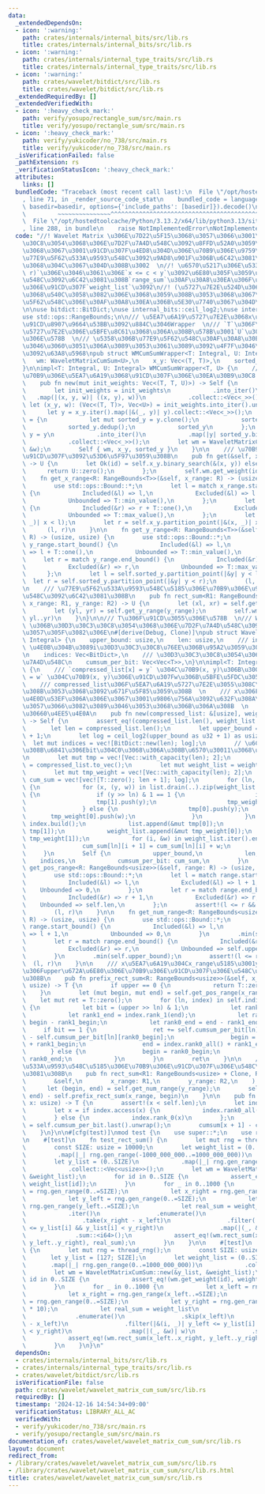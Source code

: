 ```yaml
---
data:
  _extendedDependsOn:
  - icon: ':warning:'
    path: crates/internals/internal_bits/src/lib.rs
    title: crates/internals/internal_bits/src/lib.rs
  - icon: ':warning:'
    path: crates/internals/internal_type_traits/src/lib.rs
    title: crates/internals/internal_type_traits/src/lib.rs
  - icon: ':warning:'
    path: crates/wavelet/bitdict/src/lib.rs
    title: crates/wavelet/bitdict/src/lib.rs
  _extendedRequiredBy: []
  _extendedVerifiedWith:
  - icon: ':heavy_check_mark:'
    path: verify/yosupo/rectangle_sum/src/main.rs
    title: verify/yosupo/rectangle_sum/src/main.rs
  - icon: ':heavy_check_mark:'
    path: verify/yukicoder/no_738/src/main.rs
    title: verify/yukicoder/no_738/src/main.rs
  _isVerificationFailed: false
  _pathExtension: rs
  _verificationStatusIcon: ':heavy_check_mark:'
  attributes:
    links: []
  bundledCode: "Traceback (most recent call last):\n  File \"/opt/hostedtoolcache/Python/3.13.2/x64/lib/python3.13/site-packages/onlinejudge_verify/documentation/build.py\"\
    , line 71, in _render_source_code_stat\n    bundled_code = language.bundle(stat.path,\
    \ basedir=basedir, options={'include_paths': [basedir]}).decode()\n          \
    \         ~~~~~~~~~~~~~~~^^^^^^^^^^^^^^^^^^^^^^^^^^^^^^^^^^^^^^^^^^^^^^^^^^^^^^^^^^^^^^^^^^\n\
    \  File \"/opt/hostedtoolcache/Python/3.13.2/x64/lib/python3.13/site-packages/onlinejudge_verify/languages/rust.py\"\
    , line 288, in bundle\n    raise NotImplementedError\nNotImplementedError\n"
  code: "//! Wavelet Matrix \u306E\u7D22\u5F15\u3068\u3057\u3066\u3001\u30D3\u30C3\
    \u30C8\u3054\u3068\u306E\u7D2F\u7A4D\u548C\u3092\u8FFD\u52A0\u3059\u308B\u3053\
    \u3068\u3067\u3001\u91CD\u307F\u4ED8\u304D\u306E\u70B9\u306E\u9759\u7684\u306A\
    \u77E9\u5F62\u533A\u9593\u548C\u3092\u9AD8\u901F\u306B\u6C42\u3081\u308B\u3053\
    \u3068\u304C\u3067\u304D\u308B\u3002  \n//! \u6570\u5217\u306E\u533A\u9593`[l,\
    \ r)`\u306E\u3046\u3061\u306E`x <= c < y`\u3092\u6E80\u305F\u3059\u6570\u5024\u306E\
    \u548C\u3092\u6C42\u3081\u308B`range_sum`\u30AF\u30A8\u30EA\u306F\u3001\u5404\u70B9\
    \u306E\u91CD\u307F`weight_list`\u3092\n//! (\u5727\u7E2E\u524D\u306E)y\u5EA7\u6A19\
    \u3068\u540C\u3058\u3082\u306E\u3068\u3059\u308B\u3053\u3068\u3067\u3001\u77E9\
    \u5F62\u548C\u306E\u30AF\u30A8\u30EA\u306B\u5E30\u7740\u3067\u304D\u308B\u3002\
    \n\nuse bitdict::BitDict;\nuse internal_bits::ceil_log2;\nuse internal_type_traits::Integral;\n\
    use std::ops::RangeBounds;\n\n/// \u5EA7\u6A19\u5727\u7E2E\u3068x\u5EA7\u6A19\u306E\
    \u91CD\u8907\u9664\u53BB\u3092\u884C\u3046Wrapper  \n/// `T`\u306F\u5EA7\u6A19\
    \u5727\u7E2E\u306E\u5BFE\u8C61\u3068\u306A\u308B\u578B\u3001`U`\u306F\u91CD\u307F\
    \u306E\u578B  \n/// \u5358\u306B\u77E9\u5F62\u548C\u30AF\u30A8\u30EA\u3092\u6271\
    \u3046\u3060\u3051\u306A\u3089\u3053\u3061\u3089\u3092\u4F7F\u3046\u3053\u3068\
    \u3092\u63A8\u5968\npub struct WMCumSumWrapper<T: Integral, U: Integral> {\n \
    \   wm: WaveletMatrixCumSum<U>,\n    x_y: Vec<(T, T)>,\n    sorted_y: Vec<T>,\n\
    }\n\nimpl<T: Integral, U: Integral> WMCumSumWrapper<T, U> {\n    /// init_weights\u306F\
    \u70B9\u306E\u5EA7\u6A19\u3068\u91CD\u307F\u306E\u30EA\u30B9\u30C8 `(x, y, w)`\n\
    \    pub fn new(mut init_weights: Vec<(T, T, U)>) -> Self {\n        init_weights.sort_unstable();\n\
    \        let init_weights = init_weights\n            .into_iter()\n         \
    \   .map(|(x, y, w)| ((x, y), w))\n            .collect::<Vec<_>>();\n       \
    \ let (x_y, w): (Vec<(T, T)>, Vec<U>) = init_weights.into_iter().unzip();\n  \
    \      let y = x_y.iter().map(|&(_, y)| y).collect::<Vec<_>>();\n        let sorted_y\
    \ = {\n            let mut sorted_y = y.clone();\n            sorted_y.sort_unstable();\n\
    \            sorted_y.dedup();\n            sorted_y\n        };\n        let\
    \ y = y\n            .into_iter()\n            .map(|y| sorted_y.binary_search(&y).unwrap())\n\
    \            .collect::<Vec<_>>();\n        let wm = WaveletMatrixCumSum::new(&y,\
    \ &w);\n        Self { wm, x_y, sorted_y }\n    }\n\n    /// \u70B9(x, y)\u306E\
    \u91CD\u307F\u3092\u53D6\u5F97\u3059\u308B\n    pub fn get(&self, x: T, y: T)\
    \ -> U {\n        let Ok(id) = self.x_y.binary_search(&(x, y)) else {\n      \
    \      return U::zero();\n        };\n        self.wm.get_weight(id)\n    }\n\n\
    \    fn get_x_range<R: RangeBounds<T>>(&self, x_range: R) -> (usize, usize) {\n\
    \        use std::ops::Bound::*;\n        let l = match x_range.start_bound()\
    \ {\n            Included(&l) => l,\n            Excluded(&l) => l + T::one(),\n\
    \            Unbounded => T::min_value(),\n        };\n        let r = match x_range.end_bound()\
    \ {\n            Included(&r) => r + T::one(),\n            Excluded(&r) => r,\n\
    \            Unbounded => T::max_value(),\n        };\n        let l = self.x_y.partition_point(|&(x,\
    \ _)| x < l);\n        let r = self.x_y.partition_point(|&(x, _)| x < r);\n  \
    \      (l, r)\n    }\n\n    fn get_y_range<R: RangeBounds<T>>(&self, y_range:\
    \ R) -> (usize, usize) {\n        use std::ops::Bound::*;\n        let l = match\
    \ y_range.start_bound() {\n            Included(&l) => l,\n            Excluded(&l)\
    \ => l + T::one(),\n            Unbounded => T::min_value(),\n        };\n   \
    \     let r = match y_range.end_bound() {\n            Included(&r) => r + T::one(),\n\
    \            Excluded(&r) => r,\n            Unbounded => T::max_value(),\n  \
    \      };\n        let l = self.sorted_y.partition_point(|&y| y < l);\n      \
    \  let r = self.sorted_y.partition_point(|&y| y < r);\n        (l, r)\n    }\n\
    \n    /// \u77E9\u5F62\u533A\u9593\u548C\u5185\u306E\u70B9\u306E\u91CD\u307F\u306E\
    \u548C\u3092\u6C42\u3081\u308B\n    pub fn rect_sum<R1: RangeBounds<T>, R2: RangeBounds<T>>(&self,\
    \ x_range: R1, y_range: R2) -> U {\n        let (xl, xr) = self.get_x_range(x_range);\n\
    \        let (yl, yr) = self.get_y_range(y_range);\n        self.wm.rect_sum(xl..xr,\
    \ yl..yr)\n    }\n}\n\n/// T\u306F\u91CD\u3055\u306E\u578B  \n/// Wavelet Matrix\
    \ \u306B\u30D3\u30C3\u30C8\u3054\u3068\u306E\u7D2F\u7A4D\u548C\u3092\u8FFD\u52A0\
    \u3057\u305F\u3082\u306E\n#[derive(Debug, Clone)]\npub struct WaveletMatrixCumSum<T:\
    \ Integral> {\n    upper_bound: usize,\n    len: usize,\n    /// indices[i] =\
    \ \u4E0B\u304B\u3089i\u30D3\u30C3\u30C8\u76EE\u306B\u95A2\u3059\u308B\u7D22\u5F15\
    \n    indices: Vec<BitDict>,\n    /// \u30D3\u30C3\u30C8\u3054\u3068\u306E\u7D2F\
    \u7A4D\u548C\n    cumsum_per_bit: Vec<Vec<T>>,\n}\n\nimpl<T: Integral> WaveletMatrixCumSum<T>\
    \ {\n    /// `compressed_list[x] = y` \u304C\u70B9(x, y)\u306B\u3001`weight_list[x]\
    \ = w` \u304C\u70B9(x, y)\u306E\u91CD\u307Fw\u306B\u5BFE\u5FDC\u3059\u308B  \n\
    \    /// compressed_list\u306F\u5EA7\u6A19\u5727\u7E2E\u3055\u308C\u3066\u3044\
    \u308B\u3053\u3068\u3092\u671F\u5F85\u3059\u308B  \n    /// x\u306F\u91CD\u8907\
    \u4E0D\u53EF\u306A\u306E\u3067\u3001\u9806\u756A\u3092\u632F\u308A\u306A\u304A\
    \u3057\u3066\u3082\u3089\u3046\u3053\u3068\u306B\u306A\u308B  \n    /// \u5168\
    \u30660\u4EE5\u4E0A\n    pub fn new(compressed_list: &[usize], weight_list: &[T])\
    \ -> Self {\n        assert_eq!(compressed_list.len(), weight_list.len());\n \
    \       let len = compressed_list.len();\n        let upper_bound = *compressed_list.iter().max().unwrap_or(&0)\
    \ + 1;\n        let log = ceil_log2(upper_bound as u32 + 1) as usize;\n      \
    \  let mut indices = vec![BitDict::new(len); log];\n        // \u6CE8\u76EE\u3059\
    \u308B\u6841\u306Ebit\u304C0\u3068\u306A\u308B\u6570\u30011\u3068\u306A\u308B\u6570\
    \n        let mut tmp = vec![Vec::with_capacity(len); 2];\n        let mut list\
    \ = compressed_list.to_vec();\n        let mut weight_list = weight_list.to_vec();\n\
    \        let mut tmp_weight = vec![Vec::with_capacity(len); 2];\n        let mut\
    \ cum_sum = vec![vec![T::zero(); len + 1]; log];\n        for (ln, index) in indices.iter_mut().enumerate().rev()\
    \ {\n            for (x, (y, w)) in list.drain(..).zip(weight_list.drain(..)).enumerate()\
    \ {\n                if (y >> ln) & 1 == 1 {\n                    index.set(x);\n\
    \                    tmp[1].push(y);\n                    tmp_weight[1].push(w);\n\
    \                } else {\n                    tmp[0].push(y);\n             \
    \       tmp_weight[0].push(w);\n                }\n            }\n           \
    \ index.build();\n            list.append(&mut tmp[0]);\n            list.append(&mut\
    \ tmp[1]);\n            weight_list.append(&mut tmp_weight[0]);\n            weight_list.append(&mut\
    \ tmp_weight[1]);\n            for (i, &w) in weight_list.iter().enumerate() {\n\
    \                cum_sum[ln][i + 1] = cum_sum[ln][i] + w;\n            }\n   \
    \     }\n        Self {\n            upper_bound,\n            len,\n        \
    \    indices,\n            cumsum_per_bit: cum_sum,\n        }\n    }\n\n    fn\
    \ get_pos_range<R: RangeBounds<usize>>(&self, range: R) -> (usize, usize) {\n\
    \        use std::ops::Bound::*;\n        let l = match range.start_bound() {\n\
    \            Included(&l) => l,\n            Excluded(&l) => l + 1,\n        \
    \    Unbounded => 0,\n        };\n        let r = match range.end_bound() {\n\
    \            Included(&r) => r + 1,\n            Excluded(&r) => r,\n        \
    \    Unbounded => self.len,\n        };\n        assert!(l <= r && r <= self.len);\n\
    \        (l, r)\n    }\n\n    fn get_num_range<R: RangeBounds<usize>>(&self, range:\
    \ R) -> (usize, usize) {\n        use std::ops::Bound::*;\n        let l = match\
    \ range.start_bound() {\n            Included(&l) => l,\n            Excluded(&l)\
    \ => l + 1,\n            Unbounded => 0,\n        }\n        .min(self.upper_bound);\n\
    \        let r = match range.end_bound() {\n            Included(&r) => r + 1,\n\
    \            Excluded(&r) => r,\n            Unbounded => self.upper_bound,\n\
    \        }\n        .min(self.upper_bound);\n        assert!(l <= r);\n      \
    \  (l, r)\n    }\n\n    /// x\u5EA7\u6A19\u304Cx_range\u5185\u3001y\u5EA7\u6A19\
    \u306Fupper\u672A\u6E80\u306E\u70B9\u306E\u91CD\u307F\u306E\u548C\u3092\u6C42\u3081\
    \u308B\n    pub fn prefix_rect_sum<R: RangeBounds<usize>>(&self, x_range: R, upper:\
    \ usize) -> T {\n        if upper == 0 {\n            return T::zero();\n    \
    \    }\n        let (mut begin, mut end) = self.get_pos_range(x_range);\n    \
    \    let mut ret = T::zero();\n        for (ln, index) in self.indices.iter().enumerate().rev()\
    \ {\n            let bit = (upper >> ln) & 1;\n            let rank1_begin = index.rank_1(begin);\n\
    \            let rank1_end = index.rank_1(end);\n            let rank0_begin =\
    \ begin - rank1_begin;\n            let rank0_end = end - rank1_end;\n       \
    \     if bit == 1 {\n                ret += self.cumsum_per_bit[ln][rank0_end]\
    \ - self.cumsum_per_bit[ln][rank0_begin];\n                begin = index.rank0_all()\
    \ + rank1_begin;\n                end = index.rank0_all() + rank1_end;\n     \
    \       } else {\n                begin = rank0_begin;\n                end =\
    \ rank0_end;\n            }\n        }\n        ret\n    }\n\n    /// \u77E9\u5F62\
    \u533A\u9593\u548C\u5185\u306E\u70B9\u306E\u91CD\u307F\u306E\u548C\u3092\u6C42\
    \u3081\u308B\n    pub fn rect_sum<R1: RangeBounds<usize> + Clone, R2: RangeBounds<usize>>(\n\
    \        &self,\n        x_range: R1,\n        y_range: R2,\n    ) -> T {\n  \
    \      let (begin, end) = self.get_num_range(y_range);\n        self.prefix_rect_sum(x_range.clone(),\
    \ end) - self.prefix_rect_sum(x_range, begin)\n    }\n\n    pub fn get_weight(&self,\
    \ x: usize) -> T {\n        assert!(x < self.len);\n        let index = self.indices.last().unwrap();\n\
    \        let x = if index.access(x) {\n            index.rank0_all() + index.rank_1(x)\n\
    \        } else {\n            index.rank_0(x)\n        };\n        let cumsum\
    \ = self.cumsum_per_bit.last().unwrap();\n        cumsum[x + 1] - cumsum[x]\n\
    \    }\n}\n\n#[cfg(test)]\nmod test {\n    use super::*;\n    use rand::prelude::*;\n\
    \n    #[test]\n    fn test_rect_sum() {\n        let mut rng = thread_rng();\n\
    \        const SIZE: usize = 10000;\n        let weight_list = (0..SIZE)\n   \
    \         .map(|_| rng.gen_range(-1000_000_000..=1000_000_000))\n            .collect::<Vec<i64>>();\n\
    \        let y_list = (0..SIZE)\n            .map(|_| rng.gen_range(0..=SIZE))\n\
    \            .collect::<Vec<usize>>();\n        let wm = WaveletMatrixCumSum::new(&y_list,\
    \ &weight_list);\n        for id in 0..SIZE {\n            assert_eq!(wm.get_weight(id),\
    \ weight_list[id]);\n        }\n        for _ in 0..1000 {\n            let x_left\
    \ = rng.gen_range(0..=SIZE);\n            let x_right = rng.gen_range(x_left..=SIZE);\n\
    \            let y_left = rng.gen_range(0..=SIZE);\n            let y_right =\
    \ rng.gen_range(y_left..=SIZE);\n            let real_sum = weight_list\n    \
    \            .iter()\n                .enumerate()\n                .skip(x_left)\n\
    \                .take(x_right - x_left)\n                .filter(|&(i, _)| y_left\
    \ <= y_list[i] && y_list[i] < y_right)\n                .map(|(_, &w)| w)\n  \
    \              .sum::<i64>();\n            assert_eq!(wm.rect_sum(x_left..x_right,\
    \ y_left..y_right), real_sum);\n        }\n    }\n\n    #[test]\n    fn test_two_beki()\
    \ {\n        let mut rng = thread_rng();\n        const SIZE: usize = 128;\n \
    \       let y_list = [127; SIZE];\n        let weight_list = (0..SIZE)\n     \
    \       .map(|_| rng.gen_range(0..=1000_000_000))\n            .collect::<Vec<u64>>();\n\
    \        let wm = WaveletMatrixCumSum::new(&y_list, &weight_list);\n        for\
    \ id in 0..SIZE {\n            assert_eq!(wm.get_weight(id), weight_list[id]);\n\
    \        }\n        for _ in 0..1000 {\n            let x_left = rng.gen_range(0..=SIZE);\n\
    \            let x_right = rng.gen_range(x_left..=SIZE);\n            let y_left\
    \ = rng.gen_range(0..=SIZE);\n            let y_right = rng.gen_range(SIZE..=SIZE\
    \ * 10);\n            let real_sum = weight_list\n                .iter()\n  \
    \              .enumerate()\n                .skip(x_left)\n                .take(x_right\
    \ - x_left)\n                .filter(|&(i, _)| y_left <= y_list[i] && y_list[i]\
    \ < y_right)\n                .map(|(_, &w)| w)\n                .sum::<u64>();\n\
    \            assert_eq!(wm.rect_sum(x_left..x_right, y_left..y_right), real_sum);\n\
    \        }\n    }\n}\n"
  dependsOn:
  - crates/internals/internal_bits/src/lib.rs
  - crates/internals/internal_type_traits/src/lib.rs
  - crates/wavelet/bitdict/src/lib.rs
  isVerificationFile: false
  path: crates/wavelet/wavelet_matrix_cum_sum/src/lib.rs
  requiredBy: []
  timestamp: '2024-12-16 14:54:34+09:00'
  verificationStatus: LIBRARY_ALL_AC
  verifiedWith:
  - verify/yukicoder/no_738/src/main.rs
  - verify/yosupo/rectangle_sum/src/main.rs
documentation_of: crates/wavelet/wavelet_matrix_cum_sum/src/lib.rs
layout: document
redirect_from:
- /library/crates/wavelet/wavelet_matrix_cum_sum/src/lib.rs
- /library/crates/wavelet/wavelet_matrix_cum_sum/src/lib.rs.html
title: crates/wavelet/wavelet_matrix_cum_sum/src/lib.rs
---
```

